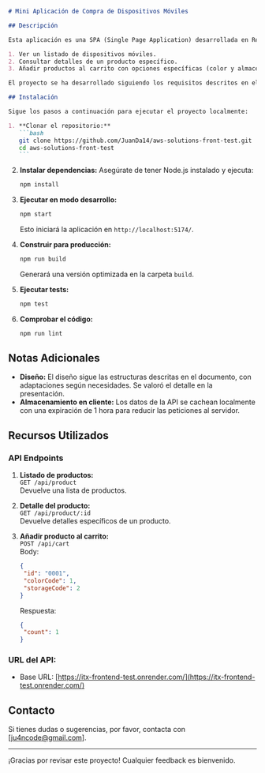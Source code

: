 
````markdown
# Mini Aplicación de Compra de Dispositivos Móviles

## Descripción

Esta aplicación es una SPA (Single Page Application) desarrollada en React/Preact que permite a los usuarios:

1. Ver un listado de dispositivos móviles.
2. Consultar detalles de un producto específico.
3. Añadir productos al carrito con opciones específicas (color y almacenamiento).

El proyecto se ha desarrollado siguiendo los requisitos descritos en el documento de prueba.

## Instalación

Sigue los pasos a continuación para ejecutar el proyecto localmente:

1. **Clonar el repositorio:**
   ```bash
   git clone https://github.com/JuanDa14/aws-solutions-front-test.git
   cd aws-solutions-front-test
   ```
````

2. **Instalar dependencias:**
   Asegúrate de tener Node.js instalado y ejecuta:

   ```bash
   npm install
   ```

3. **Ejecutar en modo desarrollo:**

   ```bash
   npm start
   ```

   Esto iniciará la aplicación en `http://localhost:5174/`.

4. **Construir para producción:**

   ```bash
   npm run build
   ```

   Generará una versión optimizada en la carpeta `build`.

5. **Ejecutar tests:**

   ```bash
   npm test
   ```

6. **Comprobar el código:**
   ```bash
   npm run lint
   ```

## Notas Adicionales

-  **Diseño:** El diseño sigue las estructuras descritas en el documento, con adaptaciones según necesidades. Se valoró el detalle en la presentación.
-  **Almacenamiento en cliente:** Los datos de la API se cachean localmente con una expiración de 1 hora para reducir las peticiones al servidor.

## Recursos Utilizados

### API Endpoints

1. **Listado de productos:**  
   `GET /api/product`  
   Devuelve una lista de productos.

2. **Detalle del producto:**  
   `GET /api/product/:id`  
   Devuelve detalles específicos de un producto.

3. **Añadir producto al carrito:**  
   `POST /api/cart`  
   Body:

   ```json
   {
   	"id": "0001",
   	"colorCode": 1,
   	"storageCode": 2
   }
   ```

   Respuesta:

   ```json
   {
   	"count": 1
   }
   ```

### URL del API:

-  Base URL: [https://itx-frontend-test.onrender.com/](https://itx-frontend-test.onrender.com/)

## Contacto

Si tienes dudas o sugerencias, por favor, contacta con [ju4ncode@gmail.com].

---

¡Gracias por revisar este proyecto! Cualquier feedback es bienvenido.
